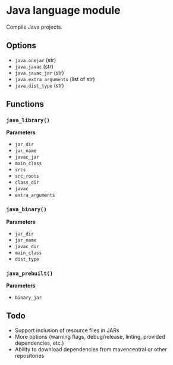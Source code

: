 # Java language module

Compile Java projects.

## Options

* `java.onejar` (str)
* `java.javac` (str)
* `java.javac_jar` (str)
* `java.extra_arguments` (list of str)
* `java.dist_type` (str)

## Functions

### `java_library()`

__Parameters__

* `jar_dir`
* `jar_name`
* `javac_jar`
* `main_class`
* `srcs`
* `src_roots`
* `class_dir`
* `javac`
* `extra_arguments`

### `java_binary()`

__Parameters__

* `jar_dir`
* `jar_name`
* `javac_dir`
* `main_class`
* `dist_type`

### `java_prebuilt()`

__Parameters__

* `binary_jar`

## Todo

* Support inclusion of resource files in JARs
* More options (warning flags, debug/release, linting, 
  provided dependencies, etc.)
* Ability to download dependencies from mavencentral or other repositories
